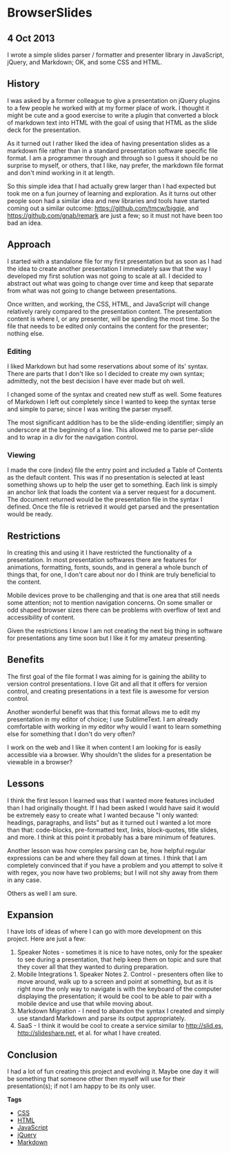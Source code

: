 # BrowserSlides
## 4 Oct 2013

I wrote a simple slides parser / formatter and presenter library in JavaScript, jQuery, and Markdown; OK, and some CSS and HTML.

## History

I was asked by a former colleague to give a presentation on jQuery plugins to a few people he worked with at my former place of work. I thought it might be cute and a good exercise to write a plugin that converted a block of markdown text into HTML with the goal of using that HTML as the slide deck for the presentation.

As it turned out I rather liked the idea of having presentation slides as a markdown file rather than in a standard presentation software specific file format. I am a programmer through and through so I guess it should be no surprise to myself, or others, that I like, nay prefer, the markdown file format and don't mind working in it at length.

So this simple idea that I had actually grew larger than I had expected but took me on a fun journey of learning and exploration. As it turns out other people soon had a similar idea and new libraries and tools have started coming out a similar outcome: https://github.com/tmcw/biggie, and https://github.com/gnab/remark are just a few; so it must not have been too bad an idea.

## Approach

I started with a standalone file for my first presentation but as soon as I had the idea to create another presentation I immediately saw that the way I developed my first solution was not going to scale at all. I decided to abstract out what was going to change over time and keep that separate from what was not going to change between presentations.

Once written, and working, the CSS, HTML, and JavaScript will change relatively rarely compared to the presentation content. The presentation content is where I, or any presenter, will be spending the most time. So the file that needs to be edited only contains the content for the presenter; nothing else.

### Editing

I liked Markdown but had some reservations about some of its' syntax. There are parts that I don't like so I decided to create my own syntax; admittedly, not the best decision I have ever made but oh well.

I changed some of the syntax and created new stuff as well. Some features of Markdown I left out completely since I wanted to keep the syntax terse and simple to parse; since I was writing the parser myself.

The most significant addition has to be the slide-ending identifier; simply an underscore at the beginning of a line. This allowed me to parse per-slide and to wrap in a div for the navigation control.

### Viewing

I made the core (index) file the entry point and included a Table of Contents as the default content. This was if no presentation is selected at least something shows up to help the user get to something. Each link is simply an anchor link that loads the content via a server request for a document. The document returned would be the presentation file in the syntax I defined. Once the file is retrieved it would get parsed and the presentation would be ready.

## Restrictions

In creating this and using it I have restricted the functionality of a presentation. In most presentation softwares there are features for animations, formatting, fonts, sounds, and in general a whole bunch of things that, for one, I don't care about nor do I think are truly beneficial to the content.

Mobile devices prove to be challenging and that is one area that still needs some attention; not to mention navigation concerns. On some smaller or odd shaped browser sizes there can be problems with overflow of text and accessibility of content.

Given the restrictions I know I am not creating the next big thing in software for presentations any time soon but I like it for my amateur presenting.

## Benefits

The first goal of the file format I was aiming for is gaining the ability to version control presentations. I love Git and all that it offers for version control, and creating presentations in a text file is awesome for version control.

Another wonderful benefit was that this format allows me to edit my presentation in my editor of choice; I use SublimeText. I am already comfortable with working in my editor why would I want to learn something else for something that I don't do very often?

I work on the web and I like it when content I am looking for is easily accessible via a browser. Why shouldn't the slides for a presentation be viewable in a browser?

## Lessons

I think the first lesson I learned was that I wanted more features included than I had originally thought. If I had been asked I would have said it would be extremely easy to create what I wanted because "I only wanted: headings, paragraphs, and lists" but as it turned out I wanted a lot more than that: code-blocks, pre-formatted text, links, block-quotes, title slides, and more. I think at this point it probably has a bare minimum of features.

Another lesson was how complex parsing can be, how helpful regular expressions can be and where they fall down at times. I think that I am completely convinced that if you have a problem and you attempt to solve it with regex, you now have two problems; but I will not shy away from them in any case.

Others as well I am sure.

## Expansion

I have lots of ideas of where I can go with more development on this project. Here are just a few:

  1. Speaker Notes - sometimes it is nice to have notes, only for the speaker to see during a presentation, that help keep them on topic and sure that they cover all that they wanted to during preparation.
  2. Mobile Integrations
    1. Speaker Notes
    2. Control - presenters often like to move around, walk up to a screen and point at something, but as it is right now the only way to navigate is with the keyboard of the computer displaying the presentation; it would be cool to be able to pair with a mobile device and use that while moving about.
  3. Markdown Migration - I need to abandon the syntax I created and simply use standard Markdown and parse its output appropriately.
  4. SaaS - I think it would be cool to create a service similar to http://slid.es, http://slideshare.net, et al. for what I have created.

## Conclusion

I had a lot of fun creating this project and evolving it. Maybe one day it will be something that someone other then myself will use for their presentation(s); if not I am happy to be its only user.

**Tags**

  + [CSS](/#filter=CSS)
  + [HTML](/#filter=HTML)
  + [JavaScript](/#filter=JavaScript)
  + [jQuery](/#filter=jQuery)
  + [Markdown](/#filter=Markdown)
